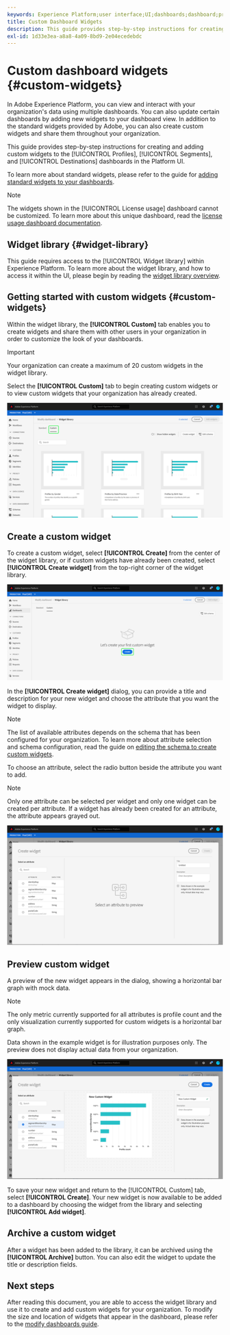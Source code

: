 ```yaml
---
keywords: Experience Platform;user interface;UI;dashboards;dashboard;profiles;segments;destinations;license usage;widgets;metrics;
title: Custom Dashboard Widgets
description: This guide provides step-by-step instructions for creating custom widgets for use in Adobe Experience Platform dashboards. 
exl-id: 1d33e3ea-a8a8-4a09-8bd9-2e04ecedebdc
---
```

# Custom dashboard widgets {#custom-widgets}

In Adobe Experience Platform, you can view and interact with your organization's data using multiple dashboards. You can also update certain dashboards by adding new widgets to your dashboard view. In addition to the standard widgets provided by Adobe, you can also create custom widgets and share them throughout your organization. 

This guide provides step-by-step instructions for creating and adding custom widgets to the [!UICONTROL Profiles], [!UICONTROL Segments], and [!UICONTROL Destinations] dashboards in the Platform UI.

To learn more about standard widgets, please refer to the guide for [adding standard widgets to your dashboards](standard-widgets.md).

>[!NOTE]
>
>The widgets shown in the [!UICONTROL License usage] dashboard cannot be customized. To learn more about this unique dashboard, read the [license usage dashboard documentation](../guides/license-usage.md).

## Widget library {#widget-library}

This guide requires access to the [!UICONTROL Widget library] within Experience Platform. To learn more about the widget library, and how to access it within the UI, please begin by reading the [widget library overview](widget-library.md).

## Getting started with custom widgets {#custom-widgets}

Within the widget library, the **[!UICONTROL Custom]** tab enables you to create widgets and share them with other users in your organization in order to customize the look of your dashboards. 

>[!IMPORTANT]
>
>Your organization can create a maximum of 20 custom widgets in the widget library.

Select the **[!UICONTROL Custom]** tab to begin creating custom widgets or to view custom widgets that your organization has already created. 

![](../images/customization/custom-widgets.png)

## Create a custom widget

To create a custom widget, select **[!UICONTROL Create]** from the center of the widget library, or if custom widgets have already been created, select **[!UICONTROL Create widget]** from the top-right corner of the widget library. 

![](../images/customization/create-widget.png)

In the **[!UICONTROL Create widget]** dialog, you can provide a title and description for your new widget and choose the attribute that you want the widget to display. 

>[!NOTE]
>
>The list of available attributes depends on the schema that has been configured for your organization. To learn more about attribute selection and schema configuration, read the guide on [editing the schema to create custom widgets](edit-schema.md).

To choose an attribute, select the radio button beside the attribute you want to add.

>[!NOTE]
>
>Only one attribute can be selected per widget and only one widget can be created per attribute. If a widget has already been created for an attribute, the attribute appears grayed out.

![](../images/customization/create-widget-dialog.png)

## Preview custom widget

A preview of the new widget appears in the dialog, showing a horizontal bar graph with mock data. 

>[!NOTE]
>
>The only metric currently supported for all attributes is profile count and the only visualization currently supported for custom widgets is a horizontal bar graph. 
>
>Data shown in the example widget is for illustration purposes only. The preview does not display actual data from your organization.

![](../images/customization/create-widget-select-attribute.png)

To save your new widget and return to the [!UICONTROL Custom] tab, select **[!UICONTROL Create]**. Your new widget is now available to be added to a dashboard by choosing the widget from the library and selecting **[!UICONTROL Add widget]**.

## Archive a custom widget

After a widget has been added to the library, it can be archived using the **[!UICONTROL Archive]** button. You can also edit the widget to update the title or description fields.

## Next steps

After reading this document, you are able to access the widget library and use it to create and add custom widgets for your organization. To modify the size and location of widgets that appear in the dashboard, please refer to the [modify dashboards guide](modify.md).
